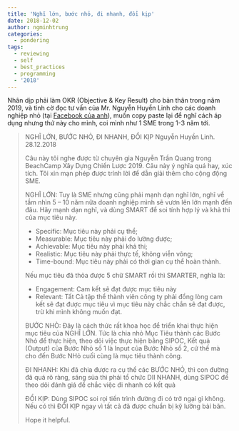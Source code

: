 ```yaml
---
title: 'Nghĩ lớn, bước nhỏ, đi nhanh, đổi kịp'
date: 2018-12-02
author: ngminhtrung
categories:
  - pondering
tags:
  - reviewing
  - self
  - best_practices
  - programming
  - '2018'
---
```


Nhân dịp phải làm OKR (Objective & Key Result) cho bản thân trong năm 2019, và tình cờ đọc tư vấn của Mr. Nguyễn Huyền Linh cho các doanh nghiệp nhỏ (tại [Facebook của anh](https://www.facebook.com/linh.nguyenhuyen.52/posts/1770816326363893)), muốn copy paste lại để nghĩ cách áp dụng nhưng thứ này cho mình, coi mình như 1 SME trong 1-3 năm tới.

> NGHĨ LỚN, BƯỚC NHỎ, ĐI NHANH, ĐỔI KỊP
> Nguyễn Huyền Linh. 28.12.2018
>
> Câu này tôi nghe được từ chuyên gia Nguyễn Trần Quang trong BeachCamp Xây Dựng Chiến Lược 2019. Câu này ý nghĩa quá hay, xúc tích. Tôi xin mạn phép được trính lời để dẫn giải thêm cho cộng động SME.
>
>NGHĨ LỚN: Tuy là SME nhưng cũng phải mạnh dạn nghĩ lớn, nghĩ về tầm nhìn 5 – 10 năm nữa doanh nghiệp mình sẽ vươn lên lớn mạnh đến đâu. Hãy mạnh dạn nghĩ, và dùng SMART để soi tính hợp lý và khả thi của mục tiêu này. 
> * Specific: Mục tiêu này phải cụ thể; 
> * Measurable: Mục tiêu này phải đo lường được; 
> * Achievable: Mục tiêu này phải khả thi; 
> * Realistic: Mục tiêu này phải thực tế, không viễn vông; 
> * Time-bound: Mục tiêu này phải có thời gian cụ thể hoàn thành.
>
>Nếu mục tiêu đã thỏa được 5 chữ SMART rồi thì SMARTER, nghĩa là:
> * Engagement: Cam kết sẽ đạt được mục tiêu này
> * Relevant: Tất Cả tập thể thành viên công ty phải đồng lòng cam kết sẽ đạt được mục tiêu vì mục tiêu này chắc chắn sẽ đạt được, trừ khi mình không muốn đạt.
>
>BƯỚC NHỎ: Đây là cách thức rất khoa học để triển khai thực hiện mục tiêu của NGHĨ LỚN. Tức là chia nhỏ Mục Tiêu thành các Bước Nhỏ để thực hiện, theo dõi việc thực hiện bằng SIPOC, Kết quả (Output) của Bước Nhỏ số 1 là Input của Bước Nhỏ số 2, cứ thế mà cho đến Bước NHỏ cuối cùng là mục tiêu thành công.
>
>ĐI NHANH: Khi đã chia được ra cụ thể các BƯỚC NHỎ, thì con đường đã quá rõ ràng, sáng sủa thì phải tổ chức DII NHANH, dùng SIPOC để theo dõi đánh giá để chắc việc đi nhanh có kết quả
>
>ĐỔI KỊP: Dùng SIPOC soi rọi tiến trình đường đi có trở ngại gì không. Nếu có thì ĐỔI KỊP ngay vì tất cả đã được chuẩn bị kỹ lưỡng bài bãn.
>
>Hope it helpful.